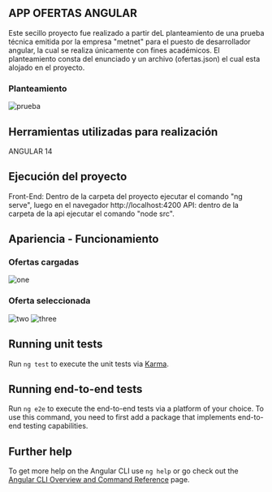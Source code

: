 ## APP OFERTAS ANGULAR
Este secillo proyecto fue realizado a partir deL planteamiento de una prueba técnica emitida por la empresa "metnet" para el puesto de desarrollador angular, la cual se realiza únicamente con fines académicos. El planteamiento consta del enunciado y un archivo (ofertas.json) el cual esta alojado en el proyecto.
### Planteamiento
![prueba](https://github.com/Estiiven/offers-angular-NGRX/assets/48731786/badf851d-ed8e-4ce9-bf0b-ecf103eb8563)

## Herramientas utilizadas para realización
ANGULAR 14

## Ejecución del proyecto

Front-End: Dentro de la carpeta del proyecto ejecutar el comando "ng serve", luego en el navegador http://localhost:4200 
API: dentro de la carpeta de la api ejecutar el comando "node src".

## Apariencia - Funcionamiento
### Ofertas cargadas
![one](https://github.com/Estiiven/offers-angular-NGRX/assets/48731786/9087d0e9-4104-40fe-8364-10cebf55f741)
### Oferta seleccionada
![two](https://github.com/Estiiven/offers-angular-NGRX/assets/48731786/aaa7ffc0-63f0-4bf3-9341-bcb648296910)
![three](https://github.com/Estiiven/offers-angular-NGRX/assets/48731786/f849736f-4193-4323-9caa-53d171fe9a7f)

## Running unit tests

Run `ng test` to execute the unit tests via [Karma](https://karma-runner.github.io).

## Running end-to-end tests

Run `ng e2e` to execute the end-to-end tests via a platform of your choice. To use this command, you need to first add a package that implements end-to-end testing capabilities.

## Further help

To get more help on the Angular CLI use `ng help` or go check out the [Angular CLI Overview and Command Reference](https://angular.io/cli) page.
